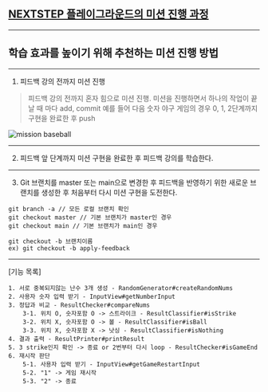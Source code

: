 ## [NEXTSTEP 플레이그라운드의 미션 진행 과정](https://github.com/next-step/nextstep-docs/blob/master/playground/README.md)

---
## 학습 효과를 높이기 위해 추천하는 미션 진행 방법

---
1. 피드백 강의 전까지 미션 진행 
> 피드백 강의 전까지 혼자 힘으로 미션 진행. 미션을 진행하면서 하나의 작업이 끝날 때 마다 add, commit
> 예를 들어 다음 숫자 야구 게임의 경우 0, 1, 2단계까지 구현을 완료한 후 push

![mission baseball](https://raw.githubusercontent.com/next-step/nextstep-docs/master/playground/images/mission_baseball.png)

---
2. 피드백 앞 단계까지 미션 구현을 완료한 후 피드백 강의를 학습한다.

---
3. Git 브랜치를 master 또는 main으로 변경한 후 피드백을 반영하기 위한 새로운 브랜치를 생성한 후 처음부터 다시 미션 구현을 도전한다.

```
git branch -a // 모든 로컬 브랜치 확인
git checkout master // 기본 브랜치가 master인 경우
git checkout main // 기본 브랜치가 main인 경우

git checkout -b 브랜치이름
ex) git checkout -b apply-feedback
```

---

[기능 목록]
```
1. 서로 중복되지않는 난수 3개 생성 - RandomGenerator#createRandomNums
2. 사용자 숫자 입력 받기 - InputView#getNumberInput
3. 정답과 비교 - ResultChecker#compareNums
    3-1. 위치 O, 숫자포함 O -> 스트라이크 - ResultClassifier#isStrike
    3-2. 위치 X, 숫자포함 O -> 볼 - ResultClassifier#isBall
    3-3. 위치 X, 숫자포함 X -> 낫싱 - ResultClassifier#isNothing
4. 결과 출력 - ResultPrinter#printResult
5. 3 strike인지 확인 -> 종료 or 2번부터 다시 loop - ResultChecker#isGameEnd
6. 재시작 판단 
    5-1. 사용자 입력 받기 - InputView#getGameRestartInput
    5-2. "1" -> 게임 재시작
    5-3. "2" -> 종료
```
